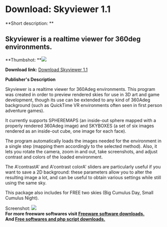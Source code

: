 # Download: Skyviewer 1.1

**Short description: **

## Skyviewer is a realtime viewer for 360deg environments.

  
**Thumbshot: **![](http://www.freewarefiles.com/screenshot/skyviewer_md.gif)   
  
**Download link:** [Download Skyviewer 1.1](http://freesoftwares.boysofts.com/Skyviewer_program_23857.html)  
  

**Publisher's Description**  
  

Skyviewer is a realtime viewer for 360Adeg environments. This program was
created in order to preview rendered skies for use in 3D art and game
development, though its use can be extended to any kind of 360Adeg background
(such as QuickTime VR environments often seen in first person adventure
games).

It currently supports SPHEREMAPS (an inside-out sphere mapped with a properly
rendered 360Adeg image) and SKYBOXES (a set of six images rendered as an
inside-out cube, one image for each face).

The program automatically loads the images needed for the environment in a
single step (mapping them accordingly to the selected method). Also, it lets
you rotate the camera, zoom in and out, take screenshots, and adjust contrast
and colors of the loaded environment.

The A'contrastA' and A'contrast colorA' sliders are particularly useful if you
want to save a 2D background: these parameters allow you to alter the
resulting image a lot, and can be useful to obtain various settings while
still using the same sky.

This package also includes for FREE two skies (Big Cumulus Day, Small Cumulus
Night).

  
  
Screenshot: ![](http://www.freewarefiles.com/screenshot/skyviewer.gif)  
**For more freeware softwares visit [Freeware software downloads.](http://freesoftwares.boysofts.com/)**   
**And [Free softwares and php script downloads.](http://www.boysofts.com/)**

